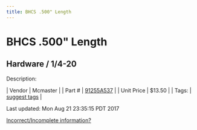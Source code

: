 ```yaml
---
title: BHCS .500" Length
---
```


# BHCS .500" Length
## Hardware / 1/4-20
Description: 	 

| Vendor | Mcmaster | 
| Part # | [91255A537](https://www.mcmaster.com/#91255A537) | 
| Unit Price | $13.50 | 
| Tags: | [suggest tags](https://docs.google.com/forms/d/e/1FAIpQLSeWyY8v3RgOty-MyWmh9U0iivNYN_molChYyS-0U-o-kOAv_g/viewform) | 

Last updated: Mon Aug 21 23:35:15 PDT 2017

 [Incorrect/Incomplete information?](https://docs.google.com/forms/d/e/1FAIpQLSeWyY8v3RgOty-MyWmh9U0iivNYN_molChYyS-0U-o-kOAv_g/viewform)